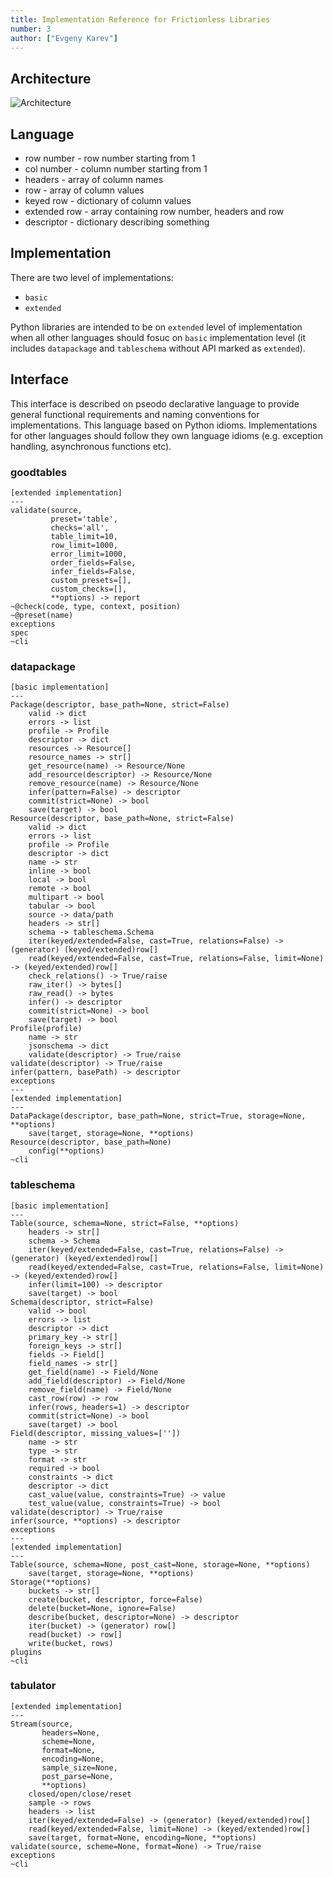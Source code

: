 ```yaml
---
title: Implementation Reference for Frictionless Libraries
number: 3
author: ["Evgeny Karev"]
---
```


## Architecture

![Architecture](https://i.imgur.com/tILRP84.png)

## Language
- row number - row number starting from 1
- col number - column number starting from 1
- headers - array of column names
- row - array of column values
- keyed row - dictionary of column values
- extended row - array containing row number, headers and row
- descriptor - dictionary describing something

## Implementation

There are two level of implementations:
  - `basic`
  - `extended`

Python libraries are intended to be on `extended` level of implementation when all other languages should fosuc on `basic` implementation level (it includes `datapackage` and `tableschema` without API marked as `extended`).

## Interface

This interface is described on pseodo declarative language to provide general functional requirements and naming conventions for implementations. This language based on Python idioms. Implementations for other languages should follow they own language idioms (e.g. exception handling, asynchronous functions etc).

### goodtables

```
[extended implementation]
---
validate(source,
         preset='table',
         checks='all',
         table_limit=10,
         row_limit=1000,
         error_limit=1000,
         order_fields=False,
         infer_fields=False,
         custom_presets=[],
         custom_checks=[],
         **options) -> report
~@check(code, type, context, position)
~@preset(name)
exceptions
spec
~cli
```

### datapackage

```
[basic implementation]
---
Package(descriptor, base_path=None, strict=False)
    valid -> dict
    errors -> list
    profile -> Profile
    descriptor -> dict
    resources -> Resource[]
    resource_names -> str[]
    get_resource(name) -> Resource/None
    add_resource(descriptor) -> Resource/None
    remove_resource(name) -> Resource/None
    infer(pattern=False) -> descriptor
    commit(strict=None) -> bool
    save(target) -> bool
Resource(descriptor, base_path=None, strict=False)
    valid -> dict
    errors -> list
    profile -> Profile
    descriptor -> dict
    name -> str
    inline -> bool
    local -> bool
    remote -> bool
    multipart -> bool
    tabular -> bool
    source -> data/path
    headers -> str[]
    schema -> tableschema.Schema
    iter(keyed/extended=False, cast=True, relations=False) -> (generator) (keyed/extended)row[]
    read(keyed/extended=False, cast=True, relations=False, limit=None) -> (keyed/extended)row[]
    check_relations() -> True/raise
    raw_iter() -> bytes[]
    raw_read() -> bytes
    infer() -> descriptor
    commit(strict=None) -> bool
    save(target) -> bool
Profile(profile)
    name -> str
    jsonschema -> dict
    validate(descriptor) -> True/raise
validate(descriptor) -> True/raise
infer(pattern, basePath) -> descriptor
exceptions
---
[extended implementation]
---
DataPackage(descriptor, base_path=None, strict=True, storage=None, **options)
    save(target, storage=None, **options)
Resource(descriptor, base_path=None)
    config(**options)
~cli
```

### tableschema

```
[basic implementation]
---
Table(source, schema=None, strict=False, **options)
    headers -> str[]
    schema -> Schema
    iter(keyed/extended=False, cast=True, relations=False) -> (generator) (keyed/extended)row[]
    read(keyed/extended=False, cast=True, relations=False, limit=None) -> (keyed/extended)row[]
    infer(limit=100) -> descriptor
    save(target) -> bool
Schema(descriptor, strict=False)
    valid -> bool
    errors -> list
    descriptor -> dict
    primary_key -> str[]
    foreign_keys -> str[]
    fields -> Field[]
    field_names -> str[]
    get_field(name) -> Field/None
    add_field(descriptor) -> Field/None
    remove_field(name) -> Field/None
    cast_row(row) -> row
    infer(rows, headers=1) -> descriptor
    commit(strict=None) -> bool
    save(target) -> bool
Field(descriptor, missing_values=[''])
    name -> str
    type -> str
    format -> str
    required -> bool
    constraints -> dict
    descriptor -> dict
    cast_value(value, constraints=True) -> value
    test_value(value, constraints=True) -> bool
validate(descriptor) -> True/raise
infer(source, **options) -> descriptor
exceptions
---
[extended implementation]
---
Table(source, schema=None, post_cast=None, storage=None, **options)
    save(target, storage=None, **options)
Storage(**options)
    buckets -> str[]
    create(bucket, descriptor, force=False)
    delete(bucket=None, ignore=False)
    describe(bucket, descriptor=None) -> descriptor
    iter(bucket) -> (generator) row[]
    read(bucket) -> row[]
    write(bucket, rows)
plugins
~cli
```

### tabulator

```
[extended implementation]
---
Stream(source,
       headers=None,
       scheme=None,
       format=None,
       encoding=None,
       sample_size=None,
       post_parse=None,
       **options)
    closed/open/close/reset
    sample -> rows
    headers -> list
    iter(keyed/extended=False) -> (generator) (keyed/extended)row[]
    read(keyed/extended=False, limit=None) -> (keyed/extended)row[]
    save(target, format=None, encoding=None, **options)
validate(source, scheme=None, format=None) -> True/raise
exceptions
~cli
```
